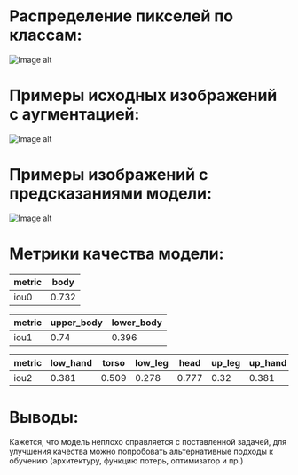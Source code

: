 # Распределение пикселей по классам:
![Image alt](https://s1.hostingkartinok.com/uploads/images/2022/11/3da0301de49d2fa6d0e00fb22f86a85e.png)

# Примеры исходных изображений с аугментацией:
![Image alt](https://s1.hostingkartinok.com/uploads/images/2022/11/478a5998f629c6fa83585aa7d6f65f60.png)

# Примеры изображений с предсказаниями модели:
![Image alt](https://s1.hostingkartinok.com/uploads/images/2022/11/d877f46d957f77f0d399672ab69e3260.png)

# Метрики качества модели:
metric |body 
---    |---           
iou0   | 0.732

metric |upper_body |lower_body
---    |---        |---      
iou1   | 0.74      | 0.396

metric |low_hand |torso |low_leg |head  |up_leg |up_hand 
---    |---      |---   |---     |---   |---    |---         
iou2   | 0.381   |0.509 |0.278   |0.777 |0.32   |0.381

# Выводы:
Кажется, что модель неплохо справляется с поставленной задачей, для улучшения качества можно попробовать альтернативные подходы к обучению (архитектуру, функцию потерь, оптимизатор и пр.)
